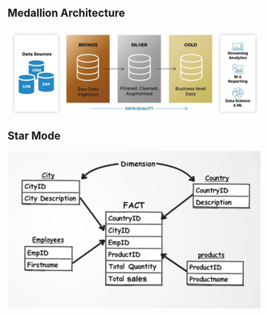 ## Medallion Architecture

![Medallion Architecture](medallion_architecture.png)

## Star Mode

![Star Mode](star_mode.png)
